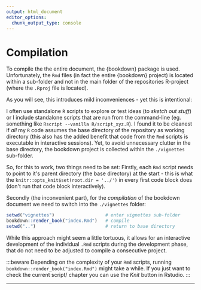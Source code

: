 ```yaml
---
output: html_document
editor_options:
  chunk_output_type: console
---
```


# Compilation



To compile the the entire document, the {bookdown} package is used.
Unfortunately, the `Rmd` files (in fact the entire {bookdown} project) is located within a sub-folder and not in the main folder of the repositories R-project (where the `.Rproj` file is located).

As you will see, this introduces mild inconveniences - yet this is intentional:

I often use standalone `R` scripts to explore or test ideas (to *sketch out stuff*) or I include standalone scripts that are run from the command-line (eg. something like `Rscript --vanilla R/script_xyz.R`).
I found it to be cleanest if *all* my `R` code assumes the base directory of the repository as working directory (this also has the added benefit that code from the `Rmd` scripts is executable in interactive sessions).
Yet, to avoid unnecessary clutter in the base directory, the bookdown project is collected within the `./vignettes` sub-folder.

So, for this to work, two things need to be set: 
Firstly, each `Rmd` script needs to point to it's parent directory (the base directory) at the start - this is what the `knitr::opts_knit$set(root.dir = '../')` in every first code block does (don't run that code block interactively).

Secondly (the inconvenient part), for the *compilation* of the bookdown document we need to switch into the `./vignettes` folder:


```r
setwd("vignettes")                   # enter vignettes sub-folder
bookdown::render_book("index.Rmd")   # compile
setwd("..")                          # return to base directory
```

While this approach might seem a little tortuous, it allows for an interactive development of the individual `.Rmd` scripts during the development phase, that do not need to be adjusted to compile a consecutive project.

:::beware
Depending on the complexity of your `Rmd` scripts, running `bookdown::render_book("index.Rmd")` might take a while.
If you just want to check the current script/ chapter you can use the *Knit* button in Rstudio.
:::

---
